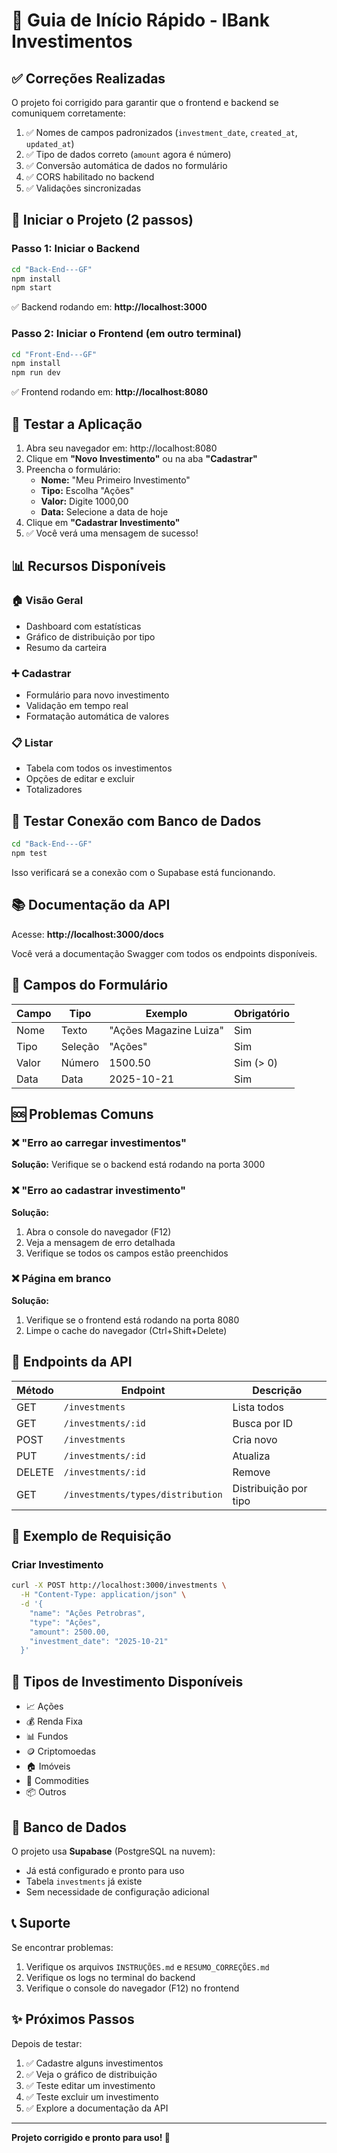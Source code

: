 # 🚀 Guia de Início Rápido - IBank Investimentos

## ✅ Correções Realizadas
O projeto foi corrigido para garantir que o frontend e backend se comuniquem corretamente:

1. ✅ Nomes de campos padronizados (`investment_date`, `created_at`, `updated_at`)
2. ✅ Tipo de dados correto (`amount` agora é número)
3. ✅ Conversão automática de dados no formulário
4. ✅ CORS habilitado no backend
5. ✅ Validações sincronizadas

## 🎯 Iniciar o Projeto (2 passos)

### Passo 1: Iniciar o Backend
```bash
cd "Back-End---GF"
npm install
npm start
```
✅ Backend rodando em: **http://localhost:3000**

### Passo 2: Iniciar o Frontend (em outro terminal)
```bash
cd "Front-End---GF"
npm install
npm run dev
```
✅ Frontend rodando em: **http://localhost:8080**

## 🧪 Testar a Aplicação

1. Abra seu navegador em: http://localhost:8080
2. Clique em **"Novo Investimento"** ou na aba **"Cadastrar"**
3. Preencha o formulário:
   - **Nome:** "Meu Primeiro Investimento"
   - **Tipo:** Escolha "Ações"
   - **Valor:** Digite 1000,00
   - **Data:** Selecione a data de hoje
4. Clique em **"Cadastrar Investimento"**
5. ✅ Você verá uma mensagem de sucesso!

## 📊 Recursos Disponíveis

### 🏠 Visão Geral
- Dashboard com estatísticas
- Gráfico de distribuição por tipo
- Resumo da carteira

### ➕ Cadastrar
- Formulário para novo investimento
- Validação em tempo real
- Formatação automática de valores

### 📋 Listar
- Tabela com todos os investimentos
- Opções de editar e excluir
- Totalizadores

## 🔧 Testar Conexão com Banco de Dados

```bash
cd "Back-End---GF"
npm test
```

Isso verificará se a conexão com o Supabase está funcionando.

## 📚 Documentação da API

Acesse: **http://localhost:3000/docs**

Você verá a documentação Swagger com todos os endpoints disponíveis.

## 🎨 Campos do Formulário

| Campo | Tipo | Exemplo | Obrigatório |
|-------|------|---------|-------------|
| Nome | Texto | "Ações Magazine Luiza" | Sim |
| Tipo | Seleção | "Ações" | Sim |
| Valor | Número | 1500.50 | Sim (> 0) |
| Data | Data | 2025-10-21 | Sim |

## 🆘 Problemas Comuns

### ❌ "Erro ao carregar investimentos"
**Solução:** Verifique se o backend está rodando na porta 3000

### ❌ "Erro ao cadastrar investimento"
**Solução:** 
1. Abra o console do navegador (F12)
2. Veja a mensagem de erro detalhada
3. Verifique se todos os campos estão preenchidos

### ❌ Página em branco
**Solução:** 
1. Verifique se o frontend está rodando na porta 8080
2. Limpe o cache do navegador (Ctrl+Shift+Delete)

## 📱 Endpoints da API

| Método | Endpoint | Descrição |
|--------|----------|-----------|
| GET | `/investments` | Lista todos |
| GET | `/investments/:id` | Busca por ID |
| POST | `/investments` | Cria novo |
| PUT | `/investments/:id` | Atualiza |
| DELETE | `/investments/:id` | Remove |
| GET | `/investments/types/distribution` | Distribuição por tipo |

## 🎯 Exemplo de Requisição

### Criar Investimento
```bash
curl -X POST http://localhost:3000/investments \
  -H "Content-Type: application/json" \
  -d '{
    "name": "Ações Petrobras",
    "type": "Ações",
    "amount": 2500.00,
    "investment_date": "2025-10-21"
  }'
```

## 🌟 Tipos de Investimento Disponíveis

- 📈 Ações
- 💰 Renda Fixa
- 📊 Fundos
- 🪙 Criptomoedas
- 🏠 Imóveis
- 🥇 Commodities
- 📦 Outros

## 🔐 Banco de Dados

O projeto usa **Supabase** (PostgreSQL na nuvem):
- Já está configurado e pronto para uso
- Tabela `investments` já existe
- Sem necessidade de configuração adicional

## 📞 Suporte

Se encontrar problemas:
1. Verifique os arquivos `INSTRUÇÕES.md` e `RESUMO_CORREÇÕES.md`
2. Verifique os logs no terminal do backend
3. Verifique o console do navegador (F12) no frontend

## ✨ Próximos Passos

Depois de testar:
1. ✅ Cadastre alguns investimentos
2. ✅ Veja o gráfico de distribuição
3. ✅ Teste editar um investimento
4. ✅ Teste excluir um investimento
5. ✅ Explore a documentação da API

---

**Projeto corrigido e pronto para uso! 🎉**

